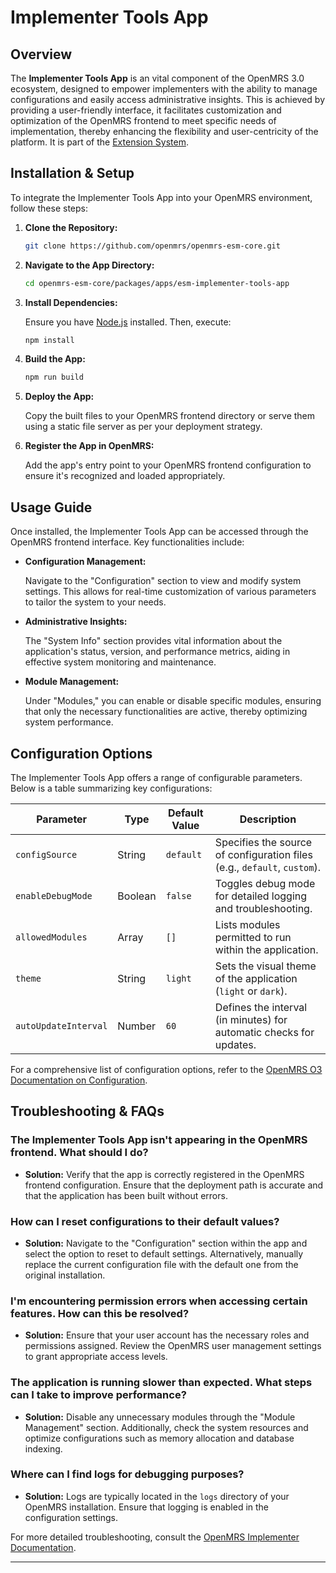 # Implementer Tools App

## Overview

The **Implementer Tools App** is an vital component of the OpenMRS 3.0 ecosystem, designed to empower implementers with the ability to manage configurations and easily access administrative insights. This is achieved by providing a user-friendly interface, it facilitates customization and optimization of the OpenMRS frontend to meet specific  needs of implementation, thereby enhancing the flexibility and user-centricity of the platform. It is part of the
[Extension System](https://github.com/openmrs/openmrs-rfc-frontend/pull/27/files).

## Installation & Setup

To integrate the Implementer Tools App into your OpenMRS environment, follow these steps:

1. **Clone the Repository:**

   ```bash
   git clone https://github.com/openmrs/openmrs-esm-core.git
   ```

2. **Navigate to the App Directory:**

   ```bash
   cd openmrs-esm-core/packages/apps/esm-implementer-tools-app
   ```

3. **Install Dependencies:**

   Ensure you have [Node.js](https://nodejs.org/) installed. Then, execute:

   ```bash
   npm install
   ```

4. **Build the App:**

   ```bash
   npm run build
   ```

5. **Deploy the App:**

   Copy the built files to your OpenMRS frontend directory or serve them using a static file server as per your deployment strategy.

6. **Register the App in OpenMRS:**

   Add the app's entry point to your OpenMRS frontend configuration to ensure it's recognized and loaded appropriately.

## Usage Guide

Once installed, the Implementer Tools App can be accessed through the OpenMRS frontend interface. Key functionalities include:

- **Configuration Management:**

  Navigate to the "Configuration" section to view and modify system settings. This allows for real-time customization of various parameters to tailor the system to your needs.

- **Administrative Insights:**

  The "System Info" section provides vital information about the application's status, version, and performance metrics, aiding in effective system monitoring and maintenance.

- **Module Management:**

  Under "Modules," you can enable or disable specific modules, ensuring that only the necessary functionalities are active, thereby optimizing system performance.

## Configuration Options

The Implementer Tools App offers a range of configurable parameters. Below is a table summarizing key configurations:

| Parameter               | Type    | Default Value | Description                                                                                 |
|-------------------------|---------|---------------|---------------------------------------------------------------------------------------------|
| `configSource`          | String  | `default`     | Specifies the source of configuration files (e.g., `default`, `custom`).                    |
| `enableDebugMode`       | Boolean | `false`       | Toggles debug mode for detailed logging and troubleshooting.                                |
| `allowedModules`        | Array   | `[]`          | Lists modules permitted to run within the application.                                      |
| `theme`                 | String  | `light`       | Sets the visual theme of the application (`light` or `dark`).                               |
| `autoUpdateInterval`    | Number  | `60`          | Defines the interval (in minutes) for automatic checks for updates.                         |

For a comprehensive list of configuration options, refer to the [OpenMRS O3 Documentation on Configuration](https://o3-docs.openmrs.org/docs/configuration-system).

## Troubleshooting & FAQs

### The Implementer Tools App isn't appearing in the OpenMRS frontend. What should I do?

- **Solution:** Verify that the app is correctly registered in the OpenMRS frontend configuration. Ensure that the deployment path is accurate and that the application has been built without errors.

### How can I reset configurations to their default values?

- **Solution:** Navigate to the "Configuration" section within the app and select the option to reset to default settings. Alternatively, manually replace the current configuration file with the default one from the original installation.

### I'm encountering permission errors when accessing certain features. How can this be resolved?

- **Solution:** Ensure that your user account has the necessary roles and permissions assigned. Review the OpenMRS user management settings to grant appropriate access levels.

### The application is running slower than expected. What steps can I take to improve performance?

- **Solution:** Disable any unnecessary modules through the "Module Management" section. Additionally, check the system resources and optimize configurations such as memory allocation and database indexing.

### Where can I find logs for debugging purposes?

- **Solution:** Logs are typically located in the `logs` directory of your OpenMRS installation. Ensure that logging is enabled in the configuration settings.

For more detailed troubleshooting, consult the [OpenMRS Implementer Documentation](https://openmrs.atlassian.net/wiki/spaces/docs/pages/25470841/Implementer+Documentation).

---

